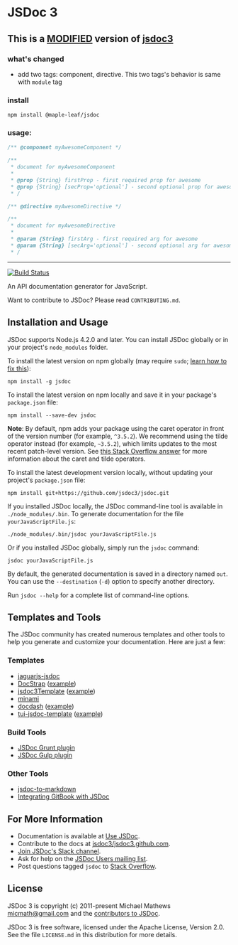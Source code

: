 JSDoc 3
=======

## This is a [MODIFIED](https://github.com/maple-leaf/jsdoc) version of [jsdoc3](https://github.com/jsdoc3/jsdoc)

### what's changed
- add two tags: component, directive. This two tags's behavior is same with `module` tag

### install
```
npm install @maple-leaf/jsdoc
```

### usage:
```javascript
/** @component myAwesomeComponent */

/**
 * document for myAwesomeComponent
 *
 * @prop {String} firstProp - first required prop for awesome
 * @prop {String} [secProp='optional'] - second optional prop for awesome
 * /
```
```javascript
/** @directive myAwesomeDirective */

/**
 * document for myAwesomeDirective
 *
 * @param {String} firstArg - first required arg for awesome
 * @param {String} [secArg='optional'] - second optional arg for awesome
 * /
```

---------------------

[![Build Status](https://travis-ci.org/jsdoc3/jsdoc.svg?branch=master)](http://travis-ci.org/jsdoc3/jsdoc)

An API documentation generator for JavaScript.

Want to contribute to JSDoc? Please read `CONTRIBUTING.md`.

Installation and Usage
----------------------

JSDoc supports Node.js 4.2.0 and later. You can install JSDoc globally or in your project's
`node_modules` folder.

To install the latest version on npm globally (may require `sudo`; [learn how to fix
this](https://docs.npmjs.com/getting-started/fixing-npm-permissions)):

    npm install -g jsdoc

To install the latest version on npm locally and save it in your package's `package.json` file:

    npm install --save-dev jsdoc

**Note**: By default, npm adds your package using the caret operator in front of the version number
(for example, `^3.5.2`). We recommend using the tilde operator instead (for example, `~3.5.2`),
which limits updates to the most recent patch-level version. See [this Stack Overflow
answer](https://stackoverflow.com/questions/22343224) for more information about the caret and tilde
operators.

To install the latest development version locally, without updating your project's `package.json`
file:

    npm install git+https://github.com/jsdoc3/jsdoc.git

If you installed JSDoc locally, the JSDoc command-line tool is available in `./node_modules/.bin`.
To generate documentation for the file `yourJavaScriptFile.js`:

    ./node_modules/.bin/jsdoc yourJavaScriptFile.js

Or if you installed JSDoc globally, simply run the `jsdoc` command:

    jsdoc yourJavaScriptFile.js

By default, the generated documentation is saved in a directory named `out`. You can use the
`--destination` (`-d`) option to specify another directory.

Run `jsdoc --help` for a complete list of command-line options.

Templates and Tools
-------------------

The JSDoc community has created numerous templates and other tools to help you generate and
customize your documentation. Here are just a few:

### Templates

+ [jaguarjs-jsdoc](https://github.com/davidshimjs/jaguarjs-jsdoc)
+ [DocStrap](https://github.com/docstrap/docstrap) ([example](https://docstrap.github.io/docstrap))
+ [jsdoc3Template](https://github.com/DBCDK/jsdoc3Template)
  ([example](https://github.com/danyg/jsdoc3Template/wiki#wiki-screenshots))
+ [minami](https://github.com/Nijikokun/minami)
+ [docdash](https://github.com/clenemt/docdash) ([example](http://clenemt.github.io/docdash/))
+ [tui-jsdoc-template](https://github.com/nhnent/tui.jsdoc-template) ([example](https://nhnent.github.io/tui.jsdoc-template/latest/))

### Build Tools

+ [JSDoc Grunt plugin](https://github.com/krampstudio/grunt-jsdoc)
+ [JSDoc Gulp plugin](https://github.com/mlucool/gulp-jsdoc3)

### Other Tools

+ [jsdoc-to-markdown](https://github.com/jsdoc2md/jsdoc-to-markdown)
+ [Integrating GitBook with
JSDoc](https://medium.com/@kevinast/integrate-gitbook-jsdoc-974be8df6fb3)

For More Information
--------------------

+ Documentation is available at [Use JSDoc](http://usejsdoc.org).
+ Contribute to the docs at [jsdoc3/jsdoc3.github.com](https://github.com/jsdoc3/jsdoc3.github.com).
+ [Join JSDoc's Slack channel](https://jsdoc-slack.appspot.com/).
+ Ask for help on the [JSDoc Users mailing list](http://groups.google.com/group/jsdoc-users).
+ Post questions tagged `jsdoc` to [Stack
Overflow](http://stackoverflow.com/questions/tagged/jsdoc).

License
-------

JSDoc 3 is copyright (c) 2011-present Michael Mathews <micmath@gmail.com> and the [contributors to
JSDoc](https://github.com/jsdoc3/jsdoc/graphs/contributors).

JSDoc 3 is free software, licensed under the Apache License, Version 2.0. See the file `LICENSE.md`
in this distribution for more details.
